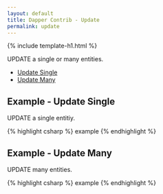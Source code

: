 ```yaml
---
layout: default
title: Dapper Contrib - Update
permalink: update
---
```


{% include template-h1.html %}

UPDATE a single or many entities.

- [Update Single](#example---update-single)
- [Update Many](#example---update-single)

## Example - Update Single
UPDATE a single entitiy.

{% highlight csharp %}
example
{% endhighlight %}

## Example - Update Many
UPDATE many entities.

{% highlight csharp %}
example
{% endhighlight %}
